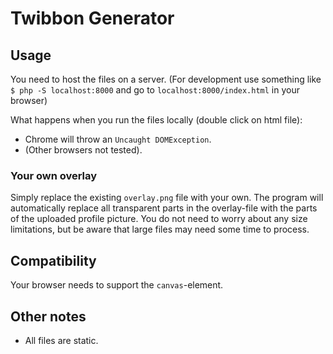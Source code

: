 # Twibbon Generator

## Usage
You need to host the files on a server. (For development use something like `$ php -S localhost:8000` and go to `localhost:8000/index.html` in your browser)

What happens when you run the files locally (double click on html file):
 - Chrome will throw an `Uncaught DOMException`. 
 - (Other browsers not tested).

### Your own overlay
Simply replace the existing `overlay.png` file with your own. 
The program will automatically replace all transparent parts in the overlay-file with the parts of the uploaded profile picture. 
You do not need to worry about any size limitations, but be aware that large files may need some time to process.

## Compatibility
Your browser needs to support the `canvas`-element.

## Other notes
 - All files are static.
